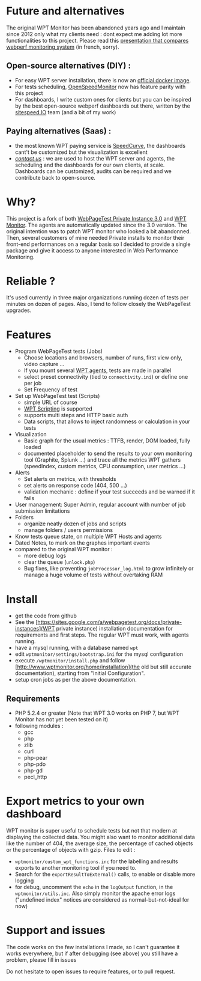 # Future and alternatives

The original WPT Monitor has been abandoned years ago and I maintain since 2012 only what my clients need : dont expect me adding lot more functionalities to this project.
Please read this [presentation that compares webperf monitoring system](https://docs.google.com/presentation/d/1bPV2fJINkQ6gKkyZaCooGEGEuk-ycEBL6_jiw5sH4mk/edit?usp=sharing) (in french, sorry).

## Open-source alternatives (DIY) :
* For easy WPT server installation, there is now an [official docker image](https://hub.docker.com/r/webpagetest/server/).
* For tests scheduling, [OpenSpeedMonitor](https://github.com/IteraSpeed/OpenSpeedMonitor) now has feature parity with this project
* For dashboards, I write custom ones for clients but you can be inspired by the best open-source webperf dashboards out there, written by the [sitespeed.IO](https://dashboard.sitespeed.io/) team (and a bit of my work)

## Paying alternatives (Saas) :
* the most known WPT paying service is [SpeedCurve](https://speedcurve.com/), the dashboards cant't be customized but the visualization is excellent
* [_contact us_](mailto:monitoring@braincracking.fr) : we are used to host the WPT server and agents, the scheduling and the dashboards for our own clients, at scale. Dashboards can be customized, audits can be required and we contribute back to open-source.


# Why?

This project is a fork of both [WebPageTest Private Instance 3.0](https://github.com/WPO-Foundation/webpagetest/releases/tag/WebPageTest-3.0) and [WPT Monitor](http://www.wptmonitor.org/). The agents are automatically updated since the 3.0 version. The original intention was to patch WPT monitor who looked a bit abandonned. Then, several customers of mine needed Private installs to monitor their front-end performances on a regular basis so I decided to provide a single package and give it access to anyone interested in Web Performance Monitoring.

# Reliable ?

It's used currently in three major organizations running dozen of tests per minutes on dozen of pages.
Also, I tend to follow closely the WebPageTest upgrades.

# Features

* Program WebPageTest tests (Jobs)
  * Choose locations and browsers, number of runs, first view only, video capture …
  * If you mount several [WPT agents](https://sites.google.com/a/webpagetest.org/docs/private-instances#TOC-Test-Machine-s-1), tests are made in parallel
  * select preset connectivity (tied to ```connectivity.ini```) or define one per job
  * Set Frequency of test
* Set up WebPageTest test (Scripts)
  * simple URL of course
  * [WPT Scripting](https://sites.google.com/a/webpagetest.org/docs/using-webpagetest/scripting) is supported
  * supports multi steps and HTTP basic auth
  * Data scripts, that allows to inject randomness or calculation in your tests
* Visualization
  * Basic graph for the usual metrics : TTFB, render, DOM loaded, fully loaded
  * documented placeholder to send the results to your own monitoring tool (Graphite, Splunk …) and trace all the metrics WPT gathers (speedIndex, custom metrics, CPU consumption, user metrics …)
* Alerts
  * Set alerts on metrics, with thresholds
  * set alerts on response code (404, 500 …)
  * validation mechanic : define if your test succeeds and be warned if it fails
* User management: Super Admin, regular account with number of job submission limitations
* Folders
  * organize neatly dozen of jobs and scripts
  * manage folders / users permissions
* Know tests queue state, on multiple WPT Hosts and agents
* Dated Notes, to mark on the graphes important events
* compared to the original WPT monitor :
  * more debug logs
  * clear the queue (```unlock.php```)
  * Bug fixes, like preventing ```jobProcessor_log.html``` to grow infinitely or manage a huge volume of tests without overtaking RAM

# Install

* get the code from github
* See the [https://sites.google.com/a/webpagetest.org/docs/private-instances](WPT private instance) installation documentation for requirements and first steps. The regular WPT must work, with agents running.
* have a mysql running, with a database named `wpt`
* edit `wptmonitor/settings/bootstrap.ini` for the mysql configuration
* execute `/wptmonitor/install.php` and follow [http://www.wptmonitor.org/home/installation](the old but still accurate documentation), starting from "Initial Configuration".
* setup cron jobs as per the above documentation.

## Requirements

* PHP 5.2.4 or greater (Note that WPT 3.0 works on PHP 7, but WPT Monitor has not yet been tested on it)
* following modules :
  * gcc
  * php
  * zlib
  * curl
  * php-pear
  * php-pdo
  * php-gd
  * pecl_http

# Export metrics to your own dashboard

WPT monitor is super useful to schedule tests but not that modern at displaying the collected data. You might also want to monitor additional data like the number of 404, the average size, the percentage of cached objects or the percentage of objects with gzip. Files to edit :
* `wptmonitor/custom_wpt_functions.inc` for the labelling and results exports to another monitoring tool if you need to.
* Search for the `exportResultToExternal()` calls, to enable or disable more logging
* for debug, uncomment the `echo` in the `logOutput` function, in the `wptmonitor/utils.inc`. Also simply monitor the apache error logs ("undefined index" notices are considered as normal-but-not-ideal for now)


# Support and issues

The code works on the few installations I made, so I can't guarantee it works everywhere, but if after debugging (see above) you still have a problem, please fill in issues


Do not hesitate to open issues to require features, or to pull request.
